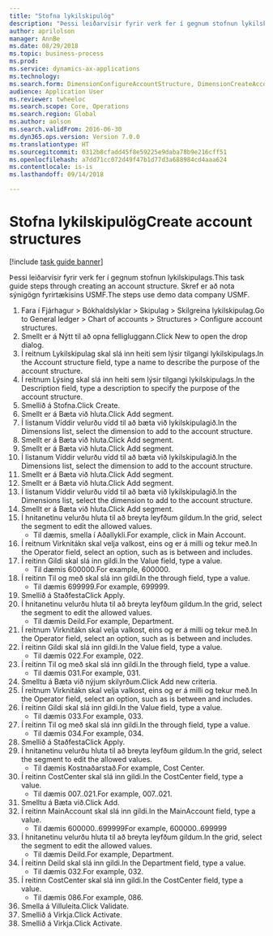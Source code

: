 ```yaml
--- 
title: "Stofna lykilskipulög"
description: "Þessi leiðarvísir fyrir verk fer í gegnum stofnun lykilskipulags."
author: aprilolson
manager: AnnBe
ms.date: 08/29/2018
ms.topic: business-process
ms.prod: 
ms.service: dynamics-ax-applications
ms.technology: 
ms.search.form: DimensionConfigureAccountStructure, DimensionCreateAccountStructure, DimensionHierarchyAddLevel, DimensionHierarchyConstraintActivate
audience: Application User
ms.reviewer: twheeloc
ms.search.scope: Core, Operations
ms.search.region: Global
ms.author: aolson
ms.search.validFrom: 2016-06-30
ms.dyn365.ops.version: Version 7.0.0
ms.translationtype: HT
ms.sourcegitcommit: 0312b8cfadd45f8e59225e9daba78b9e216cff51
ms.openlocfilehash: a7dd71cc072d49f47b1d77d3a688984cd4aaa624
ms.contentlocale: is-is
ms.lasthandoff: 09/14/2018

---
```

# <a name="create-account-structures"></a><span data-ttu-id="6e2e9-103">Stofna lykilskipulög</span><span class="sxs-lookup"><span data-stu-id="6e2e9-103">Create account structures</span></span>

[!include [task guide banner](../../includes/task-guide-banner.md)]

<span data-ttu-id="6e2e9-104">Þessi leiðarvísir fyrir verk fer í gegnum stofnun lykilskipulags.</span><span class="sxs-lookup"><span data-stu-id="6e2e9-104">This task guide steps through creating an account structure.</span></span> <span data-ttu-id="6e2e9-105">Skref er að nota sýnigögn fyrirtækisins USMF.</span><span class="sxs-lookup"><span data-stu-id="6e2e9-105">The steps use demo data company USMF.</span></span>

1. <span data-ttu-id="6e2e9-106">Fara í Fjárhagur > Bókhaldslyklar > Skipulag > Skilgreina lykilskipulag.</span><span class="sxs-lookup"><span data-stu-id="6e2e9-106">Go to General ledger > Chart of accounts > Structures > Configure account structures.</span></span>
2. <span data-ttu-id="6e2e9-107">Smellt er á Nýtt til að opna felligluggann.</span><span class="sxs-lookup"><span data-stu-id="6e2e9-107">Click New to open the drop dialog.</span></span>
3. <span data-ttu-id="6e2e9-108">Í reitnum Lykilskipulag skal slá inn heiti sem lýsir tilgangi lykilskipulags.</span><span class="sxs-lookup"><span data-stu-id="6e2e9-108">In the Account structure field, type a name to describe the purpose of the account structure.</span></span>
4. <span data-ttu-id="6e2e9-109">Í reitnum Lýsing skal slá inn heiti sem lýsir tilgangi lykilskipulags.</span><span class="sxs-lookup"><span data-stu-id="6e2e9-109">In the Description field, type a description to specify the purpose of the account structure.</span></span>
5. <span data-ttu-id="6e2e9-110">Smellið á Stofna.</span><span class="sxs-lookup"><span data-stu-id="6e2e9-110">Click Create.</span></span>
6. <span data-ttu-id="6e2e9-111">Smellt er á Bæta við hluta.</span><span class="sxs-lookup"><span data-stu-id="6e2e9-111">Click Add segment.</span></span>
7. <span data-ttu-id="6e2e9-112">Í listanum Víddir velurðu vídd til að bæta við lykilskipulagið.</span><span class="sxs-lookup"><span data-stu-id="6e2e9-112">In the Dimensions list, select the dimension to add to the account structure.</span></span>
8. <span data-ttu-id="6e2e9-113">Smellt er á Bæta við hluta.</span><span class="sxs-lookup"><span data-stu-id="6e2e9-113">Click Add segment.</span></span>
9. <span data-ttu-id="6e2e9-114">Smellt er á Bæta við hluta.</span><span class="sxs-lookup"><span data-stu-id="6e2e9-114">Click Add segment.</span></span>
10. <span data-ttu-id="6e2e9-115">Í listanum Víddir velurðu vídd til að bæta við lykilskipulagið.</span><span class="sxs-lookup"><span data-stu-id="6e2e9-115">In the Dimensions list, select the dimension to add to the account structure.</span></span>
11. <span data-ttu-id="6e2e9-116">Smellt er á Bæta við hluta.</span><span class="sxs-lookup"><span data-stu-id="6e2e9-116">Click Add segment.</span></span>
12. <span data-ttu-id="6e2e9-117">Smellt er á Bæta við hluta.</span><span class="sxs-lookup"><span data-stu-id="6e2e9-117">Click Add segment.</span></span>
13. <span data-ttu-id="6e2e9-118">Í listanum Víddir velurðu vídd til að bæta við lykilskipulagið.</span><span class="sxs-lookup"><span data-stu-id="6e2e9-118">In the Dimensions list, select the dimension to add to the account structure.</span></span>
14. <span data-ttu-id="6e2e9-119">Smellt er á Bæta við hluta.</span><span class="sxs-lookup"><span data-stu-id="6e2e9-119">Click Add segment.</span></span>
15. <span data-ttu-id="6e2e9-120">Í hnitanetinu velurðu hluta til að breyta leyfðum gildum.</span><span class="sxs-lookup"><span data-stu-id="6e2e9-120">In the grid, select the segment to edit the allowed values.</span></span>
    * <span data-ttu-id="6e2e9-121">Til dæmis, smella í Aðallykli.</span><span class="sxs-lookup"><span data-stu-id="6e2e9-121">For example, click in Main Account.</span></span>  
16. <span data-ttu-id="6e2e9-122">Í reitnum Virknitákn skal velja valkost, eins og er á milli og tekur með.</span><span class="sxs-lookup"><span data-stu-id="6e2e9-122">In the Operator field, select an option, such as is between and includes.</span></span>
17. <span data-ttu-id="6e2e9-123">Í reitinn Gildi skal slá inn gildi.</span><span class="sxs-lookup"><span data-stu-id="6e2e9-123">In the Value field, type a value.</span></span>
    * <span data-ttu-id="6e2e9-124">Til dæmis 600000.</span><span class="sxs-lookup"><span data-stu-id="6e2e9-124">For example, 600000.</span></span>  
18. <span data-ttu-id="6e2e9-125">Í reitinn Til og með skal slá inn gildi.</span><span class="sxs-lookup"><span data-stu-id="6e2e9-125">In the through field, type a value.</span></span>
    * <span data-ttu-id="6e2e9-126">Til dæmis 699999.</span><span class="sxs-lookup"><span data-stu-id="6e2e9-126">For example, 699999.</span></span>  
19. <span data-ttu-id="6e2e9-127">Smellið á Staðfesta</span><span class="sxs-lookup"><span data-stu-id="6e2e9-127">Click Apply.</span></span>
20. <span data-ttu-id="6e2e9-128">Í hnitanetinu velurðu hluta til að breyta leyfðum gildum.</span><span class="sxs-lookup"><span data-stu-id="6e2e9-128">In the grid, select the segment to edit the allowed values.</span></span>
    * <span data-ttu-id="6e2e9-129">Til dæmis Deild.</span><span class="sxs-lookup"><span data-stu-id="6e2e9-129">For example, Department.</span></span>  
21. <span data-ttu-id="6e2e9-130">Í reitnum Virknitákn skal velja valkost, eins og er á milli og tekur með.</span><span class="sxs-lookup"><span data-stu-id="6e2e9-130">In the Operator field, select an option, such as is between and includes.</span></span>
22. <span data-ttu-id="6e2e9-131">Í reitinn Gildi skal slá inn gildi.</span><span class="sxs-lookup"><span data-stu-id="6e2e9-131">In the Value field, type a value.</span></span>
    * <span data-ttu-id="6e2e9-132">Til dæmis 022.</span><span class="sxs-lookup"><span data-stu-id="6e2e9-132">For example, 022.</span></span>  
23. <span data-ttu-id="6e2e9-133">Í reitinn Til og með skal slá inn gildi.</span><span class="sxs-lookup"><span data-stu-id="6e2e9-133">In the through field, type a value.</span></span>
    * <span data-ttu-id="6e2e9-134">Til dæmis 031.</span><span class="sxs-lookup"><span data-stu-id="6e2e9-134">For example, 031.</span></span>  
24. <span data-ttu-id="6e2e9-135">Smelltu á Bæta við nýjum skilyrðum.</span><span class="sxs-lookup"><span data-stu-id="6e2e9-135">Click Add new criteria.</span></span>
25. <span data-ttu-id="6e2e9-136">Í reitnum Virknitákn skal velja valkost, eins og er á milli og tekur með.</span><span class="sxs-lookup"><span data-stu-id="6e2e9-136">In the Operator field, select an option, such as is between and includes.</span></span>
26. <span data-ttu-id="6e2e9-137">Í reitinn Gildi skal slá inn gildi.</span><span class="sxs-lookup"><span data-stu-id="6e2e9-137">In the Value field, type a value.</span></span>
    * <span data-ttu-id="6e2e9-138">Til dæmis 033.</span><span class="sxs-lookup"><span data-stu-id="6e2e9-138">For example, 033.</span></span>  
27. <span data-ttu-id="6e2e9-139">Í reitinn Til og með skal slá inn gildi.</span><span class="sxs-lookup"><span data-stu-id="6e2e9-139">In the through field, type a value.</span></span>
    * <span data-ttu-id="6e2e9-140">Til dæmis 034.</span><span class="sxs-lookup"><span data-stu-id="6e2e9-140">For example, 034.</span></span>  
28. <span data-ttu-id="6e2e9-141">Smellið á Staðfesta</span><span class="sxs-lookup"><span data-stu-id="6e2e9-141">Click Apply.</span></span>
29. <span data-ttu-id="6e2e9-142">Í hnitanetinu velurðu hluta til að breyta leyfðum gildum.</span><span class="sxs-lookup"><span data-stu-id="6e2e9-142">In the grid, select the segment to edit the allowed values.</span></span>
    * <span data-ttu-id="6e2e9-143">Til dæmis Kostnaðarstað.</span><span class="sxs-lookup"><span data-stu-id="6e2e9-143">For example, Cost Center.</span></span>  
30. <span data-ttu-id="6e2e9-144">Í reitinn CostCenter skal slá inn gildi.</span><span class="sxs-lookup"><span data-stu-id="6e2e9-144">In the CostCenter field, type a value.</span></span>
    * <span data-ttu-id="6e2e9-145">Til dæmis 007..021.</span><span class="sxs-lookup"><span data-stu-id="6e2e9-145">For example, 007..021.</span></span>  
31. <span data-ttu-id="6e2e9-146">Smelltu á Bæta við.</span><span class="sxs-lookup"><span data-stu-id="6e2e9-146">Click Add.</span></span>
32. <span data-ttu-id="6e2e9-147">Í reitinn MainAccount skal slá inn gildi.</span><span class="sxs-lookup"><span data-stu-id="6e2e9-147">In the MainAccount field, type a value.</span></span>
    * <span data-ttu-id="6e2e9-148">Til dæmis 600000..699999</span><span class="sxs-lookup"><span data-stu-id="6e2e9-148">For example, 600000..699999</span></span>  
33. <span data-ttu-id="6e2e9-149">Í hnitanetinu velurðu hluta til að breyta leyfðum gildum.</span><span class="sxs-lookup"><span data-stu-id="6e2e9-149">In the grid, select the segment to edit the allowed values.</span></span>
    * <span data-ttu-id="6e2e9-150">Til dæmis Deild.</span><span class="sxs-lookup"><span data-stu-id="6e2e9-150">For example, Department.</span></span>  
34. <span data-ttu-id="6e2e9-151">Í reitinn Deild skal slá inn gildi.</span><span class="sxs-lookup"><span data-stu-id="6e2e9-151">In the Department field, type a value.</span></span>
    * <span data-ttu-id="6e2e9-152">Til dæmis 032.</span><span class="sxs-lookup"><span data-stu-id="6e2e9-152">For example, 032.</span></span>  
35. <span data-ttu-id="6e2e9-153">Í reitinn CostCenter skal slá inn gildi.</span><span class="sxs-lookup"><span data-stu-id="6e2e9-153">In the CostCenter field, type a value.</span></span>
    * <span data-ttu-id="6e2e9-154">Til dæmis 086.</span><span class="sxs-lookup"><span data-stu-id="6e2e9-154">For example, 086.</span></span>  
36. <span data-ttu-id="6e2e9-155">Smella á Villuleita.</span><span class="sxs-lookup"><span data-stu-id="6e2e9-155">Click Validate.</span></span>
37. <span data-ttu-id="6e2e9-156">Smellið á Virkja.</span><span class="sxs-lookup"><span data-stu-id="6e2e9-156">Click Activate.</span></span>
38. <span data-ttu-id="6e2e9-157">Smellið á Virkja.</span><span class="sxs-lookup"><span data-stu-id="6e2e9-157">Click Activate.</span></span>


